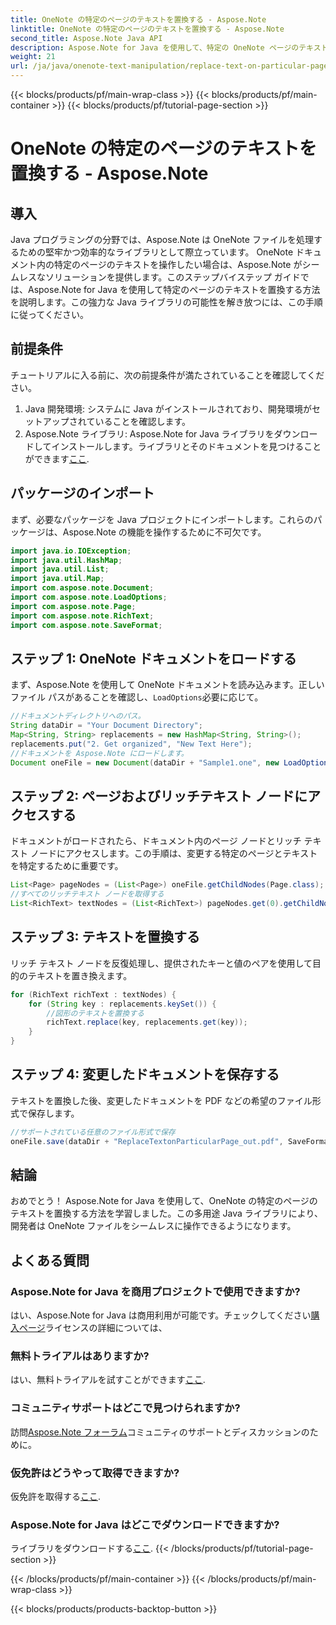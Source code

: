 ```yaml
---
title: OneNote の特定のページのテキストを置換する - Aspose.Note
linktitle: OneNote の特定のページのテキストを置換する - Aspose.Note
second_title: Aspose.Note Java API
description: Aspose.Note for Java を使用して、特定の OneNote ページのテキストを置換する方法を学習します。効率的な Java 開発のためのわかりやすいチュートリアル。
weight: 21
url: /ja/java/onenote-text-manipulation/replace-text-on-particular-page/
---
```


{{< blocks/products/pf/main-wrap-class >}}
{{< blocks/products/pf/main-container >}}
{{< blocks/products/pf/tutorial-page-section >}}

# OneNote の特定のページのテキストを置換する - Aspose.Note

## 導入
Java プログラミングの分野では、Aspose.Note は OneNote ファイルを処理するための堅牢かつ効率的なライブラリとして際立っています。 OneNote ドキュメント内の特定のページのテキストを操作したい場合は、Aspose.Note がシームレスなソリューションを提供します。このステップバイステップ ガイドでは、Aspose.Note for Java を使用して特定のページのテキストを置換する方法を説明します。この強力な Java ライブラリの可能性を解き放つには、この手順に従ってください。
## 前提条件
チュートリアルに入る前に、次の前提条件が満たされていることを確認してください。
1. Java 開発環境: システムに Java がインストールされており、開発環境がセットアップされていることを確認します。
2.  Aspose.Note ライブラリ: Aspose.Note for Java ライブラリをダウンロードしてインストールします。ライブラリとそのドキュメントを見つけることができます[ここ](https://reference.aspose.com/note/java/).
## パッケージのインポート
まず、必要なパッケージを Java プロジェクトにインポートします。これらのパッケージは、Aspose.Note の機能を操作するために不可欠です。
```java
import java.io.IOException;
import java.util.HashMap;
import java.util.List;
import java.util.Map;
import com.aspose.note.Document;
import com.aspose.note.LoadOptions;
import com.aspose.note.Page;
import com.aspose.note.RichText;
import com.aspose.note.SaveFormat;
```
## ステップ 1: OneNote ドキュメントをロードする
まず、Aspose.Note を使用して OneNote ドキュメントを読み込みます。正しいファイル パスがあることを確認し、`LoadOptions`必要に応じて。
```java
//ドキュメントディレクトリへのパス。
String dataDir = "Your Document Directory";
Map<String, String> replacements = new HashMap<String, String>();
replacements.put("2. Get organized", "New Text Here");
//ドキュメントを Aspose.Note にロードします。
Document oneFile = new Document(dataDir + "Sample1.one", new LoadOptions());
```
## ステップ 2: ページおよびリッチテキスト ノードにアクセスする
ドキュメントがロードされたら、ドキュメント内のページ ノードとリッチ テキスト ノードにアクセスします。この手順は、変更する特定のページとテキストを特定するために重要です。
```java
List<Page> pageNodes = (List<Page>) oneFile.getChildNodes(Page.class);
//すべてのリッチテキスト ノードを取得する
List<RichText> textNodes = (List<RichText>) pageNodes.get(0).getChildNodes(RichText.class);
```
## ステップ 3: テキストを置換する
リッチ テキスト ノードを反復処理し、提供されたキーと値のペアを使用して目的のテキストを置き換えます。
```java
for (RichText richText : textNodes) {
    for (String key : replacements.keySet()) {
        //図形のテキストを置換する
        richText.replace(key, replacements.get(key));
    }
}
```
## ステップ 4: 変更したドキュメントを保存する
テキストを置換した後、変更したドキュメントを PDF などの希望のファイル形式で保存します。
```java
//サポートされている任意のファイル形式で保存
oneFile.save(dataDir + "ReplaceTextonParticularPage_out.pdf", SaveFormat.Pdf);
```
## 結論
おめでとう！ Aspose.Note for Java を使用して、OneNote の特定のページのテキストを置換する方法を学習しました。この多用途 Java ライブラリにより、開発者は OneNote ファイルをシームレスに操作できるようになります。
## よくある質問
### Aspose.Note for Java を商用プロジェクトで使用できますか?
はい、Aspose.Note for Java は商用利用が可能です。チェックしてください[購入ページ](https://purchase.aspose.com/buy)ライセンスの詳細については、
### 無料トライアルはありますか?
はい、無料トライアルを試すことができます[ここ](https://releases.aspose.com/).
### コミュニティサポートはどこで見つけられますか?
訪問[Aspose.Note フォーラム](https://forum.aspose.com/c/note/28)コミュニティのサポートとディスカッションのために。
### 仮免許はどうやって取得できますか?
仮免許を取得する[ここ](https://purchase.aspose.com/temporary-license/).
### Aspose.Note for Java はどこでダウンロードできますか?
ライブラリをダウンロードする[ここ](https://releases.aspose.com/note/java/).
{{< /blocks/products/pf/tutorial-page-section >}}

{{< /blocks/products/pf/main-container >}}
{{< /blocks/products/pf/main-wrap-class >}}

{{< blocks/products/products-backtop-button >}}
